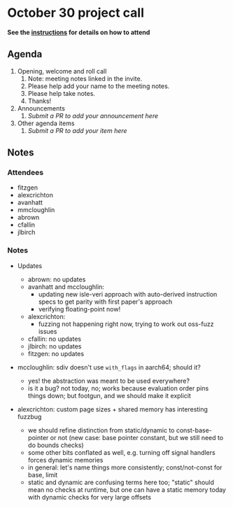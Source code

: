 # October 30 project call

**See the [instructions](../README.md) for details on how to attend**

## Agenda
1. Opening, welcome and roll call
    1. Note: meeting notes linked in the invite.
    1. Please help add your name to the meeting notes.
    1. Please help take notes.
    1. Thanks!
1. Announcements
    1. _Submit a PR to add your announcement here_
1. Other agenda items
    1. _Submit a PR to add your item here_

## Notes

### Attendees

- fitzgen
- alexcrichton
- avanhatt
- mmcloughlin
- abrown
- cfallin
- jlbirch

### Notes

- Updates
  - abrown: no updates
  - avanhatt and mccloughlin:
    - updating new isle-veri approach with auto-derived instruction specs to
      get parity with first paper's approach
    - verifying floating-point now!
  - alexcrichton:
    - fuzzing not happening right now, trying to work out oss-fuzz issues
  - cfallin: no updates
  - jlbirch: no updates
  - fitzgen: no updates

- mccloughlin: sdiv doesn't use `with_flags` in aarch64; should it?
  - yes! the abstraction was meant to be used everywhere?
  - is it a bug? not today, no; works because evaluation order pins things
    down; but footgun, and we should make it explicit

- alexcrichton: custom page sizes + shared memory has interesting fuzzbug
  - we should refine distinction from static/dynamic to const-base-pointer or
    not (new case: base pointer constant, but we still need to do bounds
    checks)
  - some other bits conflated as well, e.g. turning off signal handlers forces
    dynamic memories
  - in general: let's name things more consistently; const/not-const for base, limit
  - static and dynamic are confusing terms here too; "static" should mean no
    checks at runtime, but one can have a static memory today with dynamic
    checks for very large offsets
